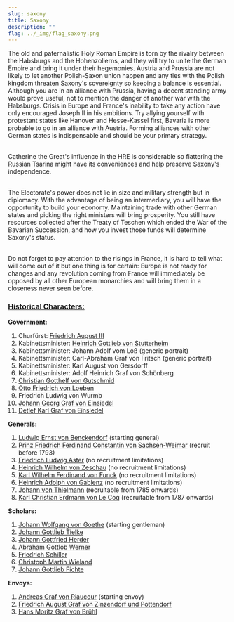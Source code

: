 ```yaml
---
slug: saxony
title: Saxony
description: ""
flag: ../_img/flag_saxony.png
---
```


The old and paternalistic Holy Roman Empire is torn by the rivalry between the Habsburgs and the Hohenzollerns, and they will try to unite the German Empire and bring it under their hegemonies. Austria and Prussia are not likely to let another Polish-Saxon union happen and any ties with the Polish kingdom threaten Saxony's sovereignty so keeping a balance is essential. Although you are in an alliance with Prussia, having a decent standing army would prove useful, not to mention the danger of another war with the Habsburgs. Crisis in Europe and France's inability to take any action have only encouraged Joseph II in his ambitions. Try allying yourself with protestant states like Hanover and Hesse-Kassel first, Bavaria is more probable to go in an alliance with Austria. Forming alliances with other German states is indispensable and should be your primary strategy.

<br>Catherine the Great's influence in the HRE is considerable so flattering the Russian Tsarina might have its conveniences and help preserve Saxony's independence.

<br>The Electorate's power does not lie in size and military strength but in diplomacy. With the advantage of being an intermediary, you will have the opportunity to build your economy. Maintaining trade with other German states and picking the right ministers will bring prosperity. You still have resources collected after the Treaty of Teschen which ended the War of the Bavarian Succession, and how you invest those funds will determine Saxony's status.

<br>Do not forget to pay attention to the risings in France, it is hard to tell what will come out of it but one thing is for certain: Europe is not ready for changes and any revolution coming from France will immediately be opposed by all other European monarchies and will bring them in a closeness never seen before.

<h3><u>Historical Characters:</u></h3>

<p><strong>Government:</strong><br/> 
<img src="https://steamuserimages-a.akamaihd.net/ugc/970993917491782388/781FF971387DC572121917DD8901E5F593E63BD5/" alt="" /></p>

1. Churfürst: <a href="https://en.wikipedia.org/wiki/Frederick_Augustus_I_of_Saxony" target="_blank" rel="noopener">Friedrich August III</a>
2. Kabinettsminister: <a href="https://de.wikipedia.org/wiki/Heinrich_Gottlieb_von_Stutterheim" target="_blank" rel="noopener">Heinrich Gottlieb von Stutterheim</a>
3. Kabinettsminister: Johann Adolf vom Loß (generic portrait)
4. Kabinettsminister: Carl-Abraham Graf von Fritsch (generic portrait)
5. Kabinettsminister: Karl August von Gersdorff
6. Kabinettsminister: Adolf Heinrich Graf von Schönberg
7. <a href="https://de.wikipedia.org/wiki/Christian_Gotthelf_von_Gutschmid" target="_blank" rel="noopener">Christian Gotthelf von Gutschmid</a>
8. <a href="https://de.wikipedia.org/wiki/Otto_Ferdinand_von_Loeben" target="_blank" rel="noopener">Otto Friedrich von Loeben</a>
9. Friedrich Ludwig von Wurmb
10. <a href="https://de.wikipedia.org/wiki/Johann_Georg_Friedrich_von_Einsiedel" target="_blank" rel="noopener">Johann Georg Graf von Einsiedel</a>
11. <a href="https://de.wikipedia.org/wiki/Detlev_Carl_von_Einsiedel" target="_blank" rel="noopener">Detlef Karl Graf von Einsiedel</a></p>

<p><strong>Generals:</strong><br/> 
<img src="https://steamuserimages-a.akamaihd.net/ugc/970993917492692438/958D5B7E62B01791DD22969DBC68BB92048D76E9/" alt="" /><br /></p> 

1. <a href="https://de.wikipedia.org/wiki/Ludwig_Ernst_von_Benkendorf" target="_blank" rel="noopener">Ludwig Ernst von Benckendorf</a> (starting general)
2. <a href="https://en.wikipedia.org/wiki/Prince_Frederick_Ferdinand_Constantin_of_Saxe-Weimar-Eisenach" target="_blank" rel="noopener">Prinz Friedrich Ferdinand Constantin von Sachsen-Weimar</a> (recruit before 1793)
3. <a href="https://de.wikipedia.org/wiki/Friedrich_Ludwig_Aster" target="_blank" rel="noopener">Friedrich Ludwig Aster</a> (no recruitment limitations)
4. <a href="https://de.wikipedia.org/wiki/Heinrich_Wilhelm_von_Zeschau" target="_blank" rel="noopener">Heinrich Wilhelm von Zeschau</a> (no recruitment limitations)
5. <a href="https://de.wikipedia.org/wiki/Karl_Wilhelm_Ferdinand_von_Funck" target="_blank" rel="noopener">Karl Wilhelm Ferdinand von Funck</a> (no recruitment limitations)
6. <a href="https://de.wikipedia.org/wiki/Heinrich_Adolph_von_Gablenz" target="_blank" rel="noopener">Heinrich Adolph von Gablenz</a> (no recruitment limitations)
7. <a href="https://en.wikipedia.org/wiki/Johann_von_Thielmann" target="_blank" rel="noopener">Johann von Thielmann</a> (recruitable from 1785 onwards)
8. <a href="https://en.wikipedia.org/wiki/Karl_Christian_Erdmann_von_Le_Coq" target="_blank" rel="noopener">Karl Christian Erdmann von Le Coq</a> (recruitable from 1787 onwards)

<p><strong>Scholars:</strong><br/> 
<img src="https://steamuserimages-a.akamaihd.net/ugc/970993917488522002/A560E5C2116090EFF4696804311F138F7DFFE398/" alt="" /></p>

1. <a href="https://en.wikipedia.org/wiki/Johann_Wolfgang_von_Goethe" target="_blank" rel="noopener">Johann Wolfgang von Goethe</a> (starting gentleman)
2. <a href="https://en.wikipedia.org/wiki/Johann_Gottlieb_Tielke" target="_blank" rel="noopener">Johann Gottlieb Tielke</a>
3. <a href="https://en.wikipedia.org/wiki/Johann_Gottfried_Herder" target="_blank" rel="noopener">Johann Gottfried Herder</a>
4. <a href="https://en.wikipedia.org/wiki/Abraham_Gottlob_Werner" target="_blank" rel="noopener">Abraham Gottlob Werner</a>
5. <a href="https://en.wikipedia.org/wiki/Friedrich_Schiller" target="_blank" rel="noopener">Friedrich Schiller</a>
6. <a href="https://en.wikipedia.org/wiki/Christoph_Martin_Wieland" target="_blank" rel="noopener">Christoph Martin Wieland</a>
7. <a href="https://en.wikipedia.org/wiki/Johann_Gottlieb_Fichte" target="_blank" rel="noopener">Johann Gottlieb Fichte</a>

<p><strong>Envoys:</strong><br/> 
<img src="https://steamuserimages-a.akamaihd.net/ugc/970993917491766156/E3AEBD667F2DD31CC1E985981F303BC131765EF5/" alt="" /></p>

1. <a href="https://de.wikipedia.org/wiki/Andreas_von_Riaucour" target="_blank" rel="noopener">Andreas Graf von Riaucour</a> (starting envoy)
2. <a href="https://de.wikipedia.org/wiki/Friedrich_August_von_Zinzendorf" target="_blank" rel="noopener">Friedrich August Graf von Zinzendorf und Pottendorf</a>
3. <a href="https://en.wikipedia.org/wiki/Hans_Moritz_von_Br%C3%BChl" target="_blank" rel="noopener">Hans Moritz Graf von Brühl</a>
